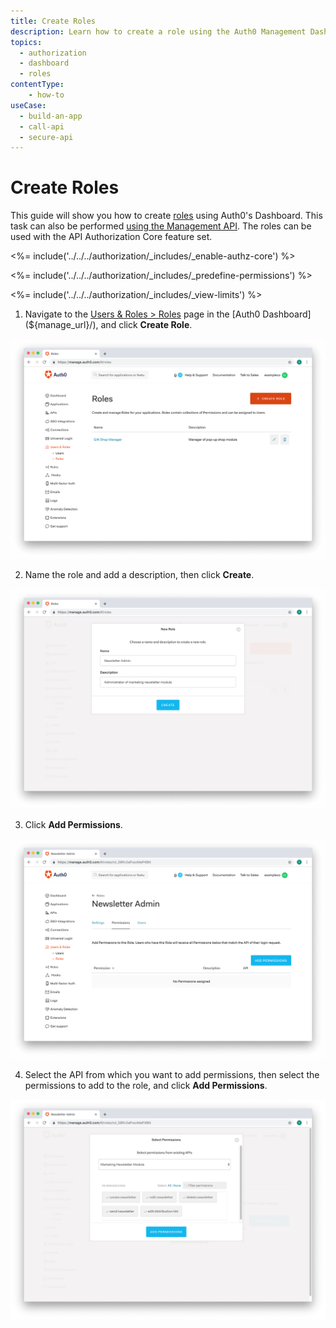 ```yaml
---
title: Create Roles
description: Learn how to create a role using the Auth0 Management Dashboard. For use with Auth0's API Authorization Core feature set.
topics:
  - authorization
  - dashboard
  - roles
contentType: 
    - how-to
useCase:
  - build-an-app
  - call-api
  - secure-api
---
```

# Create Roles

This guide will show you how to create [roles](/authorization/concepts/rbac) using Auth0's Dashboard. This task can also be performed [using the Management API](/api/management/guides/roles/create-roles). The roles can be used with the API Authorization Core feature set.

<%= include('../../../authorization/_includes/_enable-authz-core') %>

<%= include('../../../authorization/_includes/_predefine-permissions') %>

<%= include('../../../authorization/_includes/_view-limits') %>

1. Navigate to the [Users & Roles > Roles](${manage_url}/#/roles) page in the [Auth0 Dashboard](${manage_url}/), and click **Create Role**.

![Click Create Role](/media/articles/authorization/role-list.png)

2. Name the role and add a description, then click **Create**.

![Add Role](/media/articles/authorization/role-name-role.png)

3. Click **Add Permissions**.

![Add Permissions](/media/articles/authorization/role-def-empty-permissions.png)

4. Select the API from which you want to add permissions, then select the permissions to add to the role, and click **Add Permissions**.

![Add Permissions to Roles](/media/articles/authorization/role-select-add-permissions.png)